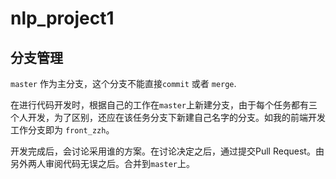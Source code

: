 # nlp_project1

## 分支管理

`master` 作为主分支，这个分支不能直接`commit` 或者 `merge`.

在进行代码开发时，根据自己的工作在`master`上新建分支，由于每个任务都有三个人开发，为了区别，还应在该任务分支下新建自己名字的分支。如我的前端开发工作分支即为 `front_zzh`。

开发完成后，会讨论采用谁的方案。在讨论决定之后，通过提交Pull Request。由另外两人审阅代码无误之后。合并到`master`上。

